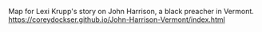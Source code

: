 Map for Lexi Krupp's story on John Harrison, a black preacher in Vermont.
https://coreydockser.github.io/John-Harrison-Vermont/index.html
